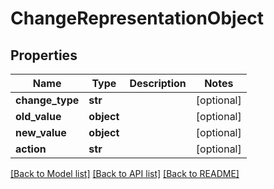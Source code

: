 # ChangeRepresentationObject

## Properties
Name | Type | Description | Notes
------------ | ------------- | ------------- | -------------
**change_type** | **str** |  | [optional] 
**old_value** | **object** |  | [optional] 
**new_value** | **object** |  | [optional] 
**action** | **str** |  | [optional] 

[[Back to Model list]](../README.md#documentation-for-models) [[Back to API list]](../README.md#documentation-for-api-endpoints) [[Back to README]](../README.md)

